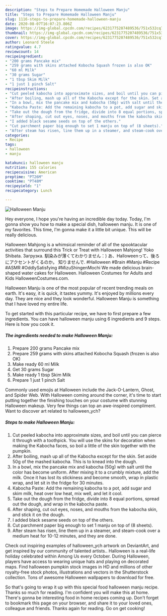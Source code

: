 ```yaml
---
description: "Steps to Prepare Homemade Halloween Manju"
title: "Steps to Prepare Homemade Halloween Manju"
slug: 1116-steps-to-prepare-homemade-halloween-manju
date: 2020-08-07T16:07:23.806Z
image: https://img-global.cpcdn.com/recipes/6231775207489536/751x532cq70/halloween-manju-recipe-main-photo.jpg
thumbnail: https://img-global.cpcdn.com/recipes/6231775207489536/751x532cq70/halloween-manju-recipe-main-photo.jpg
cover: https://img-global.cpcdn.com/recipes/6231775207489536/751x532cq70/halloween-manju-recipe-main-photo.jpg
author: Leonard Steele
ratingvalue: 4.7
reviewcount: 14
recipeingredient:
- "200 grams Pancake mix"
- "259 grams with skins attached Kobocha Squash frozen is also OK"
- "60 ml Milk"
- "30 grams Sugar"
- "1 tbsp Skim Milk"
- "1 just 1 pinch Salt"
recipeinstructions:
- "Cut peeled kabocha into approximate sizes, and boil until you can pierce it through with a toothpick. You will use the skins for decoration when making the Kabocha faces, so boil a little of the skin together with the pumpkin."
- "After boiling, mash up all of the Kabocha except for the skin. Set aside 50g of the mashed kabocha. This is to knead into the dough."
- "In a bowl, mix the pancake mix and kabocha (50g) with salt until the color has become uniform. After mixing it to a crumbly mixture, add the milk. Once it has lost its stickiness and become smooth, wrap in plastic wrap, and let sit in the fridge for 30 minutes."
- "Kabocha Paste: Add the remaining kabocha to a pot, add sugar and skim milk, heat over low heat, mix well, and let it cool."
- "Take out the dough from the fridge, divide into 8 equal portions, spread out the dough, and wrap in the kabocha paste."
- "After shaping, cut out eyes, noses, and mouths from the kabocha skin, and stick it on the dough."
- "I added black sesame seeds on top of the others."
- "Cut parchment paper big enough to set 1 manju on top of (8 sheets)."
- "After steam has risen, line them up in a steamer, and steam-cook over a medium heat for 10-12 minutes, and they are done."
categories:
- Recipe
tags:
- halloween
- manju

katakunci: halloween manju 
nutrition: 155 calories
recipecuisine: American
preptime: "PT26M"
cooktime: "PT48M"
recipeyield: "1"
recipecategory: Lunch

---
```



![Halloween Manju](https://img-global.cpcdn.com/recipes/6231775207489536/751x532cq70/halloween-manju-recipe-main-photo.jpg)

Hey everyone, I hope you're having an incredible day today. Today, I'm gonna show you how to make a special dish, halloween manju. It is one of my favorites. This time, I'm gonna make it a little bit unique. This will be really delicious.

Halloween Mahjong is a whimsical reminder of all of the spooktacular activities that surround this Trick or Treat with Halloween Mahjong! Yoko Shibata. Загрузка. 馴染みが薄くてわかりません：) あ、Halloweenって、後ろにアクセントがくるのか。 知りませんで. #Halloween #Brain #Manju #Recipe #ASMR #OddlySatisfying #MizuShingenMochi We made delicious brain-shaped water cakes for Halloween. Halloween Costumes for Adults and Kids HalloweenCostumes.com.

Halloween Manju is one of the most popular of recent trending meals on earth. It's easy, it is quick, it tastes yummy. It's enjoyed by millions every day. They are nice and they look wonderful. Halloween Manju is something that I have loved my entire life.


To get started with this particular recipe, we have to first prepare a few ingredients. You can have halloween manju using 6 ingredients and 9 steps. Here is how you cook it.

<!--inarticleads1-->

##### The ingredients needed to make Halloween Manju:

1. Prepare 200 grams Pancake mix
1. Prepare 259 grams with skins attached Kobocha Squash (frozen is also OK)
1. Make ready 60 ml Milk
1. Get 30 grams Sugar
1. Make ready 1 tbsp Skim Milk
1. Prepare 1 just 1 pinch Salt


Commonly used emojis at Halloween include the Jack-O-Lantern, Ghost, and Spider Web. With Halloween coming around the corner, it&#39;s time to start putting together the finishing touches on your costume with stunning Halloween makeup. Very few things can top an awe-inspired compliment. Want to discover art related to halloween_ych? 

<!--inarticleads2-->

##### Steps to make Halloween Manju:

1. Cut peeled kabocha into approximate sizes, and boil until you can pierce it through with a toothpick. You will use the skins for decoration when making the Kabocha faces, so boil a little of the skin together with the pumpkin.
1. After boiling, mash up all of the Kabocha except for the skin. Set aside 50g of the mashed kabocha. This is to knead into the dough.
1. In a bowl, mix the pancake mix and kabocha (50g) with salt until the color has become uniform. After mixing it to a crumbly mixture, add the milk. Once it has lost its stickiness and become smooth, wrap in plastic wrap, and let sit in the fridge for 30 minutes.
1. Kabocha Paste: Add the remaining kabocha to a pot, add sugar and skim milk, heat over low heat, mix well, and let it cool.
1. Take out the dough from the fridge, divide into 8 equal portions, spread out the dough, and wrap in the kabocha paste.
1. After shaping, cut out eyes, noses, and mouths from the kabocha skin, and stick it on the dough.
1. I added black sesame seeds on top of the others.
1. Cut parchment paper big enough to set 1 manju on top of (8 sheets).
1. After steam has risen, line them up in a steamer, and steam-cook over a medium heat for 10-12 minutes, and they are done.


Check out inspiring examples of halloween_ych artwork on DeviantArt, and get inspired by our community of talented artists.. Halloween is a real-life holiday celebrated within Among Us every October. During Halloween, players have access to wearing unique hats and playing on decorated maps. Find halloween pumpkin stock images in HD and millions of other royalty-free stock photos, illustrations and vectors in the Shutterstock collection. Tons of awesome Halloween wallpapers to download for free. 

So that's going to wrap it up with this special food halloween manju recipe. Thanks so much for reading. I'm confident you will make this at home. There's gonna be interesting food in home recipes coming up. Don't forget to bookmark this page on your browser, and share it to your loved ones, colleague and friends. Thanks again for reading. Go on get cooking!
